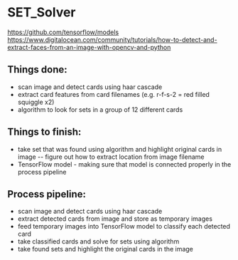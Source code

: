 # SET_Solver
https://github.com/tensorflow/models
https://www.digitalocean.com/community/tutorials/how-to-detect-and-extract-faces-from-an-image-with-opencv-and-python

## Things done:
- scan image and detect cards using haar cascade
- extract card features from card filenames (e.g. r-f-s-2 = red filled squiggle x2)
- algorithm to look for sets in a group of 12 different cards

## Things to finish:
- take set that was found using algorithm and highlight original cards in image
-- figure out how to extract location from image filename
- TensorFlow model - making sure that model is connected properly in the process pipeline

## Process pipeline:
- scan image and detect cards using haar cascade
- extract detected cards from image and store as temporary images
- feed temporary images into TensorFlow model to classify each detected card
- take classified cards and solve for sets using algorithm
- take found sets and highlight the original cards in the image

